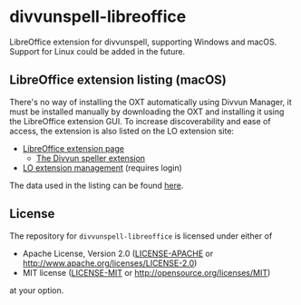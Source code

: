 # divvunspell-libreoffice

LibreOffice extension for divvunspell, supporting Windows and macOS. Support for Linux could be added in the future.

## LibreOffice extension listing (macOS)

There's no way of installing the OXT automatically using Divvun Manager, it must be installed manually by downloading the OXT and installing it using the LibreOffice extension GUI. To increase discoverability and ease of access, the extension is also listed on the LO extension site:

- [LibreOffice extension page](https://extensions.libreoffice.org)
    - [The Divvun speller extension](https://extensions.libreoffice.org/en/extensions/show/27383)
- [LO extension management](https://extensions.libreoffice.org/admin/extensions/LibreOffice-Extensions-Extension) (requires login)

The data used in the listing can be found [here](docs/index.md).

## License

The repository for `divvunspell-libreoffice` is licensed under either of

 * Apache License, Version 2.0 ([LICENSE-APACHE](LICENSE-APACHE) or http://www.apache.org/licenses/LICENSE-2.0)
 * MIT license ([LICENSE-MIT](LICENSE-MIT) or http://opensource.org/licenses/MIT)

at your option.
